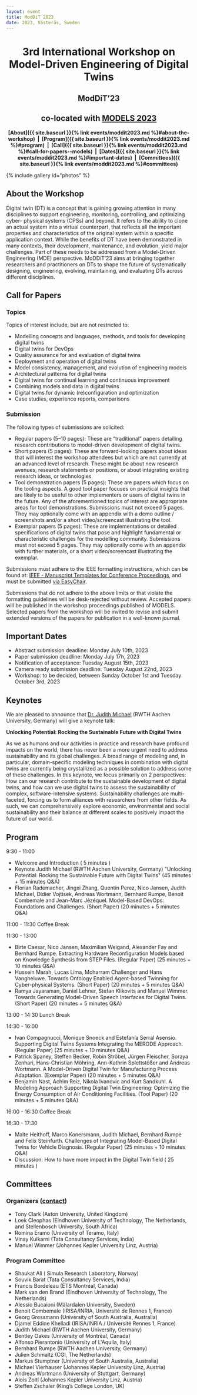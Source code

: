 ```yaml
---
layout: event
title: ModDiT 2023
date: 2023, Västerås, Sweden
---
```


<style type="text/css">
  ul li ul {
    margin-top: 0;
  }
</style>

<style>
 .grid {
  display: flex;
 }
.col-1-2 {
  flex: 1;
}
.cole-1-2:last-child {
  margin-left: 20px;
}
</style>

<div style="text-align: center;" markdown="1">


# 3rd International Workshop on Model-Driven Engineering of Digital Twins

## ModDiT’23
## co-located with [MODELS 2023](http://www.modelsconference.org/)

<strong>[About]({{ site.baseurl }}{% link events/moddit2023.md %}#about-the-workshop)  |  [Program]({{ site.baseurl }}{% link events/moddit2023.md %}#program)  |  [Call]({{ site.baseurl }}{% link events/moddit2023.md %}#call-for-papers--models)  |  [Dates]({{ site.baseurl }}{% link events/moddit2023.md %}#important-dates)  |  [Committees]({{ site.baseurl }}{% link events/moddit2023.md %}#committees)</strong>

<!-- <div style="color:red;" markdown="1">
## Public collaborative document for discussions and feedback during the workshop: [link](https://uncloud.univ-nantes.fr/index.php/apps/onlyoffice/s/CXSDaABiWTYdJHp)
</div> -->

</div>

{% include gallery id="photos" %}


## About the Workshop

Digital twin (DT) is a concept that is gaining growing attention in many disciplines to support engineering, monitoring, controlling, and optimizing cyber-
physical systems (CPSs) and beyond. It refers to the ability to clone an actual system into a virtual counterpart, that reflects all the important properties and characteristics of the original system within a specific application context. While the benefits of DT have been demonstrated in many contexts, their development, maintenance, and evolution, yield major challenges. Part of these needs to be addressed from a Model-Driven Engineering (MDE) perspective. MoDDiT’23 aims at bringing together researchers and practitioners on DTs to shape the future of systematically designing, engineering, evolving, maintaining, and evaluating DTs across different disciplines.

## Call for Papers

### Topics

Topics of interest include, but are not restricted to:

-	Modelling concepts and languages, methods, and tools for developing digital twins
-	Digital twins for DevOps
-	Quality assurance for and evaluation of digital twins
-	Deployment and operation of digital twins
-	Model consistency, management, and evolution of engineering models
-	Architectural patterns for digital twins
-	Digital twins for continual learning and continuous improvement
-	Combining models and data in digital twins
-	Digital twins for dynamic (re)configuration and optimization
-	Case studies, experience reports, comparisons

### Submission

The following types of submissions are solicited:

-	Regular papers (5–10 pages): These are “traditional” papers detailing research contributions to model-driven development of digital twins.
-	Short papers (5 pages): These are forward-looking papers about ideas that will interest the workshop attendees but which are not currently at an advanced level of research. These might be about new research avenues, research statements or positions, or about integrating existing research ideas, or technologies.
-	Tool demonstration papers (5 pages): These are papers which focus on the tooling aspects. A good tool paper focuses on practical insights that are likely to be useful to other implementers or users of digital twins in the future. Any of the aforementioned topics of interest are appropriate areas for tool demonstrations. Submissions must not exceed 5 pages. They may optionally come with an appendix with a demo outline / screenshots and/or a short video/screencast illustrating the tool.
-	Exemplar papers (5 pages): These are implementations or detailed specifications of digital twins that pose and highlight fundamental or characteristic challenges for the modelling community. Submissions must not exceed 5 pages. They may optionally come with an appendix with further materials, or a short video/screencast illustrating the exemplar.

Submissions must adhere to the IEEE formatting instructions, which can be found at: [IEEE - Manuscript Templates for Conference Proceedings](https://www.ieee.org/conferences/publishing/templates.html), and must be submitted [via EasyChair](https://easychair.org/conferences/?conf=moddit23).

Submissions that do not adhere to the above limits or that violate the formatting guidelines will be desk-rejected without review. Accepted papers will be published in the workshop proceedings published of MODELS. Selected papers from the workshop will be invited to revise and submit extended versions of the papers for publication in a well-known journal.

## Important Dates

- Abstract submission deadline: Monday July 10th, 2023
- Paper submission deadline: Monday July 17h, 2023
- Notification of acceptance: Tuesday August 15th, 2023
- Camera ready submission deadline: Tuesday August 22nd, 2023
- Workshop: to be decided, between Sunday October 1st and Tuesday October 3rd, 2023

## Keynotes

We are pleased to announce that [Dr. Judith Michael](https://judithmichael.github.io) (RWTH Aachen University, Germany) will give a keynote talk:

**Unlocking Potential: Rocking the Sustainable Future with Digital Twins**

As we as humans and our activities in practice and research have profound impacts on the world, there has never been a more urgent need to address sustainability and its global challenges. A broad range of modeling and, in particular, domain-specific modeling techniques in combination with digital twins are currently being crystallized as a possible solution to address some of these challenges. In this keynote, we focus primarily on 2 perspectives: How can our research contribute to the sustainable development of digital twins, and how can we use digital twins to assess the sustainability of complex, software-intensive systems. Sustainability challenges are multi-faceted, forcing us to form alliances with researchers from other fields. As such, we can comprehensively explore economic, environmental and social sustainability and their balance at different scales to positively impact the future of our world.

## Program

9:30 - 11:00 
- Welcome and Introduction ( 5 minutes )
- Keynote Judith Michael (RWTH Aachen University, Germany) "Unlocking Potential: Rocking the Sustainable Future with Digital Twins" (45 minutes + 15 minutes Q&A) 
- Florian Rademacher, Jingxi Zhang, Quentin Perez, Nico Jansen, Judith Michael, Didier Vojtisek, Andreas Wortmann, Bernhard Rumpe, Benoit Combemale and Jean-Marc Jézéquel. Model-Based DevOps: Foundations and Challenges. (Short Paper) (20 minutes + 5 minutes Q&A)

11:00 - 11:30 Coffee Break

11:30 - 13:00 
- Birte Caesar, Nico Jansen, Maximilian Weigand, Alexander Fay and Bernhard Rumpe. Extracting Hardware Reconfiguration Models based on Knowledge Synthesis from STEP Files. (Regular Paper)  (25 minutes + 10 minutes Q&A)
- Hussein Marah, Lucas Lima, Moharram Challenger and Hans Vangheluwe. Towards Ontology Enabled Agent-based Twinning for Cyber-physical Systems. (Short Paper)  (20 minutes + 5 minutes Q&A)
- Ramya Jayaraman, Daniel Lehner, Stefan Klikovits and Manuel Wimmer. Towards Generating Model-Driven Speech Interfaces for Digital Twins. (Short Paper) (20 minutes + 5 minutes Q&A)

13:00 - 14:30 Lunch Break

14:30 - 16:00 
- Ivan Compagnucci, Monique Snoeck and Estefanía Serral Asensio. Supporting Digital Twins Systems Integrating the MERODE Approach. (Regular Paper) (25 minutes + 10 minutes Q&A)
- Patrick Spaney, Steffen Becker, Robin Ströbel, Jürgen Fleischer, Soraya Zenhari, Hans-Christian Möhring, Ann-Kathrin Splettstößer and Andreas Wortmann. A Model-Driven Digital Twin for Manufacturing Process Adaptation. (Exemplar Paper) (20 minutes + 5 minutes Q&A)
- Benjamin Nast, Achim Reiz, Nikola Ivanovic and Kurt Sandkuhl. A Modeling Approach Supporting Digital Twin Engineering: Optimizing the Energy Consumption of Air Conditioning Facilities. (Tool Paper) (20 minutes + 5 minutes Q&A)

16:00 - 16:30 Coffee Break

16:30 - 17:30
- Malte Heithoff, Marco Konersmann, Judith Michael, Bernhard Rumpe and Felix Steinfurth. Challenges of Integrating Model-Based Digital Twins for Vehicle Diagnosis. (Regular Paper) (25 minutes + 10 minutes Q&A)
- Discussion:  How to have more impact in the Digital Twin field ( 25 minutes )

## Committees

### Organizers ([contact](mailto:moddit23@easychair.org))

* Tony Clark (Aston University, United Kingdom)
* Loek Cleophas (Eindhoven University of Technology, The Netherlands, and Stellenbosch University, South Africa)
* Romina Eramo (University of Teramo, Italy)
* Vinay Kulkarni (Tata Consultancy Services, India)
* Manuel Wimmer (Johannes Kepler University Linz, Austria)

### Program Committee

- Shaukat Ali ( Simula Research Laboratory, Norway)
- Souvik Barat (Tata Consultancy Services, India)
- Francis Bordeleau (ÉTS Montréal, Canada)
- Mark van den Brand (Eindhoven University of Technology, The Netherlands)
- Alessio Bucaioni (Mälardalen University, Sweden)
- Benoit Combemale (IRISA/INRIA, Université de Rennes 1, France)
- Georg Grossmann (University of South Australia, Australia)
- Djamel Eddine Khelladi (IRISA/INRIA / Université Rennes 1, France)
- Judith Michael (RWTH Aachen University, Germany)
- Bentley Oakes (University of Montréal, Canada) 
- Alfonso Pierantonio (University of L'Aquila, Italy)
- Bernhard Rumpe (RWTH Aachen University, Germany)
- Julien Schmaltz (CGI, The Netherlands)
- Markus Stumptner (University of South Australia, Australia)
- Michael Vierhauser (Johannes Kepler University Linz, Austria)
- Andreas Wortmann (University of Stuttgart, Germany)
- Alois Zoitl (Johannes Kepler University Linz, Austria)
- Steffen Zschaler (King’s College London, UK)

